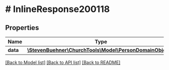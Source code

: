 # # InlineResponse200118

## Properties

Name | Type | Description | Notes
------------ | ------------- | ------------- | -------------
**data** | [**\StevenBuehner\ChurchTools\Model\PersonDomainObject[]**](PersonDomainObject.md) |  | [optional]

[[Back to Model list]](../../README.md#models) [[Back to API list]](../../README.md#endpoints) [[Back to README]](../../README.md)
